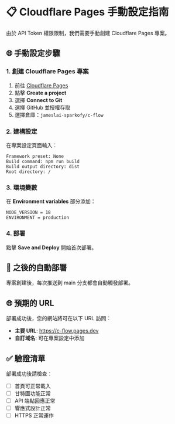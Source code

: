 # 📋 Cloudflare Pages 手動設定指南

由於 API Token 權限限制，我們需要手動創建 Cloudflare Pages 專案。

## 🌐 手動設定步驟

### 1. 創建 Cloudflare Pages 專案

1. 前往 [Cloudflare Pages](https://pages.cloudflare.com/)
2. 點擊 **Create a project**
3. 選擇 **Connect to Git**
4. 選擇 GitHub 並授權存取
5. 選擇倉庫：`jameslai-sparkofy/c-flow`

### 2. 建構設定

在專案設定頁面輸入：

```
Framework preset: None
Build command: npm run build
Build output directory: dist
Root directory: /
```

### 3. 環境變數

在 **Environment variables** 部分添加：

```
NODE_VERSION = 18
ENVIRONMENT = production
```

### 4. 部署

點擊 **Save and Deploy** 開始首次部署。

## 🔄 之後的自動部署

專案創建後，每次推送到 main 分支都會自動觸發部署。

## 🌐 預期的 URL

部署成功後，您的網站將可在以下 URL 訪問：
- **主要 URL**: https://c-flow.pages.dev
- **自訂域名**: 可在專案設定中添加

## ✅ 驗證清單

部署成功後請檢查：
- [ ] 首頁可正常載入
- [ ] 甘特圖功能正常
- [ ] API 端點回應正常
- [ ] 響應式設計正常
- [ ] HTTPS 正常運作